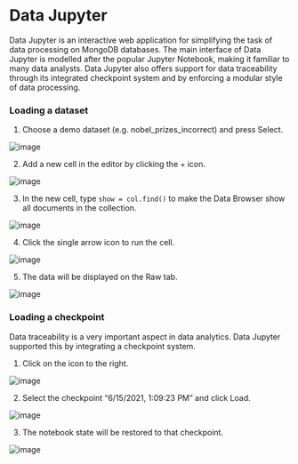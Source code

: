 # Data Jupyter

Data Jupyter is an interactive web application for simplifying the task of data processing on MongoDB databases. The main interface of Data Jupyter is modelled after the popular Jupyter Notebook, making it familiar to many data analysts. Data Jupyter also offers support for data traceability through its integrated checkpoint system and by enforcing a modular style of data processing.

### Loading a dataset

1.	Choose a demo dataset (e.g. nobel_prizes_incorrect) and press Select.

![image](https://user-images.githubusercontent.com/72721378/122839332-f3ba1a80-d34b-11eb-8157-eadb74b66a2b.png)

2.	Add a new cell in the editor by clicking the + icon.

![image](https://user-images.githubusercontent.com/72721378/122839450-295f0380-d34c-11eb-889f-c764b61594a4.png)
 
3.	In the new cell, type `show = col.find()` to make the Data Browser show all documents in the collection.

![image](https://user-images.githubusercontent.com/72721378/122839489-3976e300-d34c-11eb-9a86-a827cbf29119.png)

4.	Click the single arrow icon to run the cell.

![image](https://user-images.githubusercontent.com/72721378/122839560-5e6b5600-d34c-11eb-82d1-1e807002b15c.png)

5.	The data will be displayed on the Raw tab.

![image](https://user-images.githubusercontent.com/72721378/122839638-865ab980-d34c-11eb-8de6-d7bb0b7bc4ee.png)

### Loading a checkpoint

Data traceability is a very important aspect in data analytics. Data Jupyter supported this by integrating a checkpoint system.

1.	Click on the icon to the right.

![image](https://user-images.githubusercontent.com/72721378/122839878-07b24c00-d34d-11eb-83e3-c74ebec64cc3.png)

2.	Select the checkpoint “6/15/2021, 1:09:23 PM” and click Load.

![image](https://user-images.githubusercontent.com/72721378/122839882-0aad3c80-d34d-11eb-8de1-05098c8e4b84.png)

3.	The notebook state will be restored to that checkpoint.

![image](https://user-images.githubusercontent.com/72721378/122839900-139e0e00-d34d-11eb-9256-2b475d6f0404.png)
